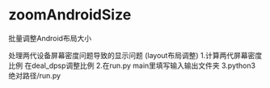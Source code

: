 # zoomAndroidSize
批量调整Android布局大小

处理两代设备屏幕密度问题导致的显示问题 (layout布局调整)
    1.计算两代屏幕密度比例 在deal_dpsp调整比例
    2.在run.py main里填写输入输出文件夹
    3.python3 绝对路径/run.py

